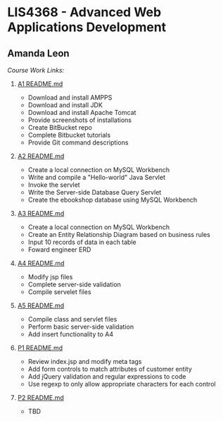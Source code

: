 # LIS4368 - Advanced Web Applications Development

## Amanda Leon

_Course Work Links:_

1.  [A1 README.md](a1/README.md "My A1 README.md file")

    - Download and install AMPPS
    - Download and install JDK
    - Download and install Apache Tomcat
    - Provide screenshots of installations
    - Create BitBucket repo
    - Complete Bitbucket tutorials
    - Provide Git command descriptions

2.  [A2 README.md](a2/README.md "My A2 README.md file")

    - Create a local connection on MySQL Workbench
    - Write and compile a "Hello-world" Java Servlet
    - Invoke the servlet
    - Write the Server-side Database Query Servlet
    - Create the ebookshop database using MySQL Workbench

3.  [A3 README.md](a3/README.md "My A3 README.md file")

    - Create a local connection on MySQL Workbench
    - Create an Entity Relationship Diagram based on business rules
    - Input 10 records of data in each table
    - Foward engineer ERD

4.  [A4 README.md](a4/README.md "My A4 README.md file")

    - Modify jsp files
    - Complete server-side validation
    - Compile servelet files

5.  [A5 README.md](a5/README.md "My A5 README.md file")

    - Compile class and servlet files
    - Perform basic server-side validation
    - Add insert functionality to A4

6.  [P1 README.md](p1/README.md "My P1 README.md file")

    - Review index.jsp and modify meta tags
    - Add form controls to match attributes of customer entity
    - Add jQuery validation and regular expressions to code
    - Use regexp to only allow appropriate characters for each control
    
7.  [P2 README.md](p2/README.md "My P2 README.md file")
    - TBD
